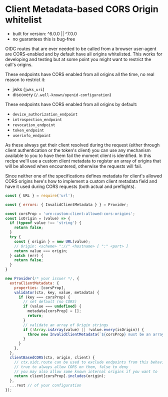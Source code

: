 # Client Metadata-based CORS Origin whitelist

- built for version: ^6.0.0 || ^7.0.0
- no guarantees this is bug-free

OIDC routes that are ever needed to be called from a browser user-agent are CORS-enabled and by
default have all origins whitelisted. This works for developing and testing but at some point you
might want to restrict the call's origins.

These endpoints have CORS enabled from all origins all the time, no real reason to restrict it:

- jwks (`jwks_uri`)
- discovery (`/.well-known/openid-configuration`)

These endpoints have CORS enabled from all origins by default:

- `device_authorization_endpoint`
- `introspection_endpoint`
- `revocation_endpoint`
- `token_endpoint`
- `userinfo_endpoint`

As these always get their client resolved during the request (either through client authentication
or the token's client) you can use any mechanism available to you to have them fail the moment
client is identified. In this recipe we'll use a custom client metadata to register an array of
origins that will be allowed when  encountered, otherwise the requests will fail.

Since neither one of the specifications defines metadata for client's allowed CORS origins here's
how to implement a custom client metadata field and have it used during CORS requests (both actual
and preflights).

```js
const { URL } = require('url');

const { errors: { InvalidClientMetadata } } = Provider;

const corsProp = 'urn:custom:client:allowed-cors-origins';
const isOrigin = (value) => {
  if (typeof value !== 'string') {
    return false;
  }
  try {
    const { origin } = new URL(value);
    // Origin: <scheme> "://" <hostname> [ ":" <port> ]
    return value === origin;
  } catch (err) {
    return false;
  }
}

new Provider(/* your issuer */, {
  extraClientMetadata: {
    properties: [corsProp],
    validator(ctx, key, value, metadata) {
      if (key === corsProp) {
        // set default (no CORS)
        if (value === undefined) {
          metadata[corsProp] = [];
          return;
        }
        // validate an array of Origin strings
        if (!Array.isArray(value) || !value.every(isOrigin)) {
          throw new InvalidClientMetadata(`${corsProp} must be an array of origins`);
        }
      }
    },
  },
  clientBasedCORS(ctx, origin, client) {
    // ctx.oidc.route can be used to exclude endpoints from this behaviour, in that case just return
    // true to always allow CORS on them, false to deny
    // you may also allow some known internal origins if you want to
    return client[corsProp].includes(origin);
  },
  ...rest // of your configuration
});
```
